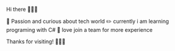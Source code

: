 Hi there 👨🏻‍💻

🌱 Passion and curious about tech world
✏️ currently i am learning programing with C#
🔅 love join a team for more experience

Thanks for visiting! 
🙏🏻🌺


